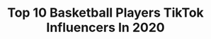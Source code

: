 ---
title: Top 10 Basketball Players TikTok Influencers In 2020
description: >-
  Find top basketball players TikTok influencers in 2020. Most popular hashtags: #dance #beach #basketball #viral.
platform: TikTok
profiles:
  - username: "coreylaw23"
    fullname: >-
      Corey Law
    location: "United States"
    followers: 158497
    engagement: 1403
    commentsToLikes: 0.010073
    id: ck81q127jf35h0j788sqqxm7h
    verified: false
    hashtags: "#canttouchthis, #foyou, #goodvibes, #basketchallenge"
  - username: "djvw9"
    fullname: >-
      Dominick von Waaden
    location: "United States"
    followers: 4291
    engagement: 488
    commentsToLikes: 0.076155
    id: ck8qeip59sqtj0j78tqa12kho
    verified: false
    hashtags: "#foryoupag, #4you, #tiktokuk, #zoommyface"
  - username: "jbtuch"
    fullname: >-
      Jean-baptiste Cazaub
    location: "France"
    followers: 50564
    engagement: 1078
    commentsToLikes: 0.009263
    id: ckai5de2fro330i78fpuidwnu
    verified: false
    hashtags: "#capoupascap, #console, #funny, #petanque"
  - username: "edgarvicedo"
    fullname: >-
      edgarvicedo
    location: "Spain"
    followers: 2842
    engagement: 527
    commentsToLikes: 0.026995
    id: ck9epfznvsew10j78xc0csqfq
    verified: true
    hashtags: "#challenge, #cafechallenge, #loserschallenge, #martes"
  - username: "ingridvasconcelos"
    fullname: >-
      Ingrid Vasconcelos
    location: "Brazil"
    followers: 83559
    engagement: 496
    commentsToLikes: 0.017181
    id: ck9rnrhkx8y290j783v6lrdki
    verified: false
    hashtags: "#model, #antigo, #choque, #latinocheck"
  - username: "hunterdaley"
    fullname: >-
      Hunter Daley
    location: "United States"
    followers: 6159
    engagement: 728
    commentsToLikes: 0.024749
    id: ck9773awg2hb20j78i0wlst96
    verified: false
    hashtags: "#checkthisout, #explode, #true, #socialdistancing"
  - username: "nbafanaccount"
    fullname: >-
      nbafanaccount
    location: "United States"
    followers: 15123
    engagement: 2572
    commentsToLikes: 0.110069
    id: cka7nxzl7z80i0i78mua8w0o6
    verified: false
    hashtags: "#subscribe, #high, #roommate, #season"
  - username: "coachnic_"
    fullname: >-
      Nicolas St-Maurice
    location: "United Arab Emirates"
    followers: 21205
    engagement: 143
    commentsToLikes: 0.013594
    id: ck9fwsgiy2x2f0j7881rn2fvn
    verified: false
    hashtags: "#benmendy, #start, #england, #explosive"
  - username: "alieusawaneh"
    fullname: >-
      Alieu
    location: "Germany"
    followers: 241306
    engagement: 2037
    commentsToLikes: 0.015290
    id: ck81t15b3un7m0j78z9qoeg2j
    verified: false
    hashtags: "#happyathome, #goodvibes, #legend, #ramadanmubarak"
  - username: "angelmira24"
    fullname: >-
      angelmira24
    location: "United States"
    followers: 12596
    engagement: 1156
    commentsToLikes: 0.054360
    id: ck9a845ejai6o0j788j86933v
    verified: false
    hashtags: "#illinois, #zoommyface, #foruyou, #sports"
---